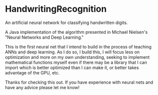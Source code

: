HandwritingRecognition
=======================

An artificial neural network for classifying handwritten digits.

A Java implementation of the algorithm presented in Michael Nielsen's "Neural Networks and Deep Learning."

This is the first neural net that I intend to build in the process of teaching ANNs and deep learning. As I do so, I build this, I will focus less on optimization and more on my own understanding, seeking to implement mathematical functions myself even if there may be a library that I can import which is better optimized than I can make it, or better takes advantage of the GPU, etc. 

Thanks for checking this out. If you have experience with neural nets and have any advice please let me know!
